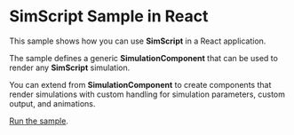 # SimScript Sample in React

This sample shows how you can use **SimScript** in a React application.

The sample defines a generic **SimulationComponent** that can be used to 
render any **SimScript** simulation. 

You can extend from **SimulationComponent** to create components that 
render simulations with custom handling for simulation parameters,
custom output, and animations.

[Run the sample](https://bernardo-castilho.github.io/simscript/react/).
